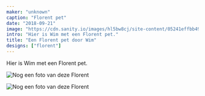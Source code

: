 ```yaml
---
maker: "unknown"
caption: "Florent pet"
date: "2018-09-21"
image: "https://cdn.sanity.io/images/hl5bw8cj/site-content/05241effbb4966cca830512f81b1910e7ecf46f8-1094x889.jpg"
intro: "Hier is Wim met een Florent pet."
title: "Een Florent pet door Wim"
designs: ["florent"]
---
```


Hier is Wim met een Florent pet.


![Nog een foto van deze Florent](https://posts.freesewing.org/uploads/florent_by_wim_2_fd067a2d8c.jpg "Nog een foto van deze Florent")

![Nog een foto van deze Florent](3.jpg)
